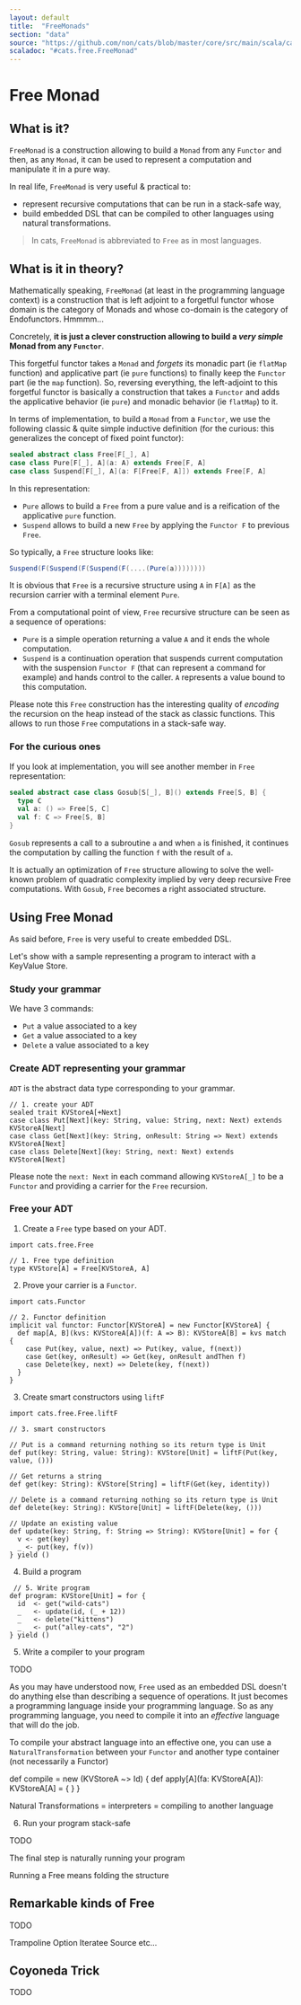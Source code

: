 ```yaml
---
layout: default
title:  "FreeMonads"
section: "data"
source: "https://github.com/non/cats/blob/master/core/src/main/scala/cats/free/FreeMonad.scala"
scaladoc: "#cats.free.FreeMonad"
---
```

# Free Monad

## What is it?

`FreeMonad` is a construction allowing to build a `Monad` from any `Functor` and then, as any `Monad`, it can be 
used to represent a computation and manipulate it in a pure way.

In real life, `FreeMonad` is very useful & practical to:

- represent recursive computations that can be run in a stack-safe way,
- build embedded DSL that can be compiled to other languages using natural transformations.

> In cats, `FreeMonad` is abbreviated to `Free` as in most languages.


## What is it in theory?

Mathematically speaking, `FreeMonad` (at least in the programming language context) is a construction that is left adjoint to a forgetful functor whose domain is the category of Monads and whose co-domain is the category of Endofunctors. Hmmmm...

Concretely, **it is just a clever construction allowing to build a _very simple_ Monad from any `Functor`**.

This forgetful functor takes a `Monad` and _forgets_ its monadic part (ie `flatMap` function) and applicative part (ie `pure` functions) to finally keep the `Functor` part (ie the `map` function). So, reversing everything, the left-adjoint to this forgetful functor is basically a construction that takes a `Functor` and adds the applicative behavior (ie `pure`) and monadic behavior (ie `flatMap`) to it.

In terms of implementation, to build a `Monad` from a `Functor`, we use the following classic & quite simple inductive definition (for the curious: this generalizes the concept of fixed point functor):

```scala
sealed abstract class Free[F[_], A]
case class Pure[F[_], A](a: A) extends Free[F, A]
case class Suspend[F[_], A](a: F[Free[F, A]]) extends Free[F, A]
```

In this representation:

- `Pure` allows to build a `Free` from a pure value and is a reification of the applicative `pure` function.
- `Suspend` allows to build a new `Free` by applying the `Functor F` to previous `Free`.

So typically, a `Free` structure looks like:

```scala
Suspend(F(Suspend(F(Suspend(F(....(Pure(a))))))))
```

It is obvious that `Free` is a recursive structure using `A` in `F[A]` as the recursion carrier with a terminal element `Pure`.

From a computational point of view, `Free` recursive structure can be seen as a sequence of operations:
- `Pure` is a simple operation returning a value `A` and it ends the whole computation.
- `Suspend` is a continuation operation that suspends current computation with the suspension `Functor F` (that can represent a command for example) and hands control to the caller. `A` represents a value bound to this computation.


Please note this `Free` construction has the interesting quality of _encoding_ the recursion on the heap instead of the stack as classic functions. This allows to run those `Free` computations in a stack-safe way.


### For the curious ones

If you look at implementation, you will see another member in `Free` representation:

```scala
sealed abstract case class Gosub[S[_], B]() extends Free[S, B] {
  type C
  val a: () => Free[S, C]
  val f: C => Free[S, B]
}
```

`Gosub` represents a call to a subroutine `a` and when `a` is finished, it continues the computation by calling the function `f` with the result of `a`.

It is actually an optimization of `Free` structure allowing to solve the well-known problem of quadratic complexity implied by very deep recursive Free computations. With `Gosub`, `Free` becomes a right associated structure.


## Using Free Monad

As said before, `Free` is very useful to create embedded DSL.

Let's show with a sample representing a program to interact with a KeyValue Store.

### Study your grammar

We have 3 commands:

- `Put` a value associated to a key
- `Get` a value associated to a key
- `Delete` a value associated to a key


### Create ADT representing your grammar

`ADT` is the abstract data type corresponding to your grammar.

```tut
// 1. create your ADT
sealed trait KVStoreA[+Next]
case class Put[Next](key: String, value: String, next: Next) extends KVStoreA[Next]
case class Get[Next](key: String, onResult: String => Next) extends KVStoreA[Next]
case class Delete[Next](key: String, next: Next) extends KVStoreA[Next]
```

Please note the `next: Next` in each command allowing `KVStoreA[_]` to be a `Functor` and providing a carrier for the `Free` recursion.


### Free your ADT

1. Create a `Free` type based on your ADT.

```tut
import cats.free.Free

// 1. Free type definition
type KVStore[A] = Free[KVStoreA, A]
```

2. Prove your carrier is a `Functor`.

```tut
import cats.Functor

// 2. Functor definition
implicit val functor: Functor[KVStoreA] = new Functor[KVStoreA] {
  def map[A, B](kvs: KVStoreA[A])(f: A => B): KVStoreA[B] = kvs match {
    case Put(key, value, next) => Put(key, value, f(next))
    case Get(key, onResult) => Get(key, onResult andThen f)
    case Delete(key, next) => Delete(key, f(next))
  }
}
```


3. Create smart constructors using `liftF`

```tut
import cats.free.Free.liftF

// 3. smart constructors

// Put is a command returning nothing so its return type is Unit
def put(key: String, value: String): KVStore[Unit] = liftF(Put(key, value, ()))

// Get returns a string
def get(key: String): KVStore[String] = liftF(Get(key, identity))

// Delete is a command returning nothing so its return type is Unit
def delete(key: String): KVStore[Unit] = liftF(Delete(key, ()))

// Update an existing value
def update(key: String, f: String => String): KVStore[Unit] = for {
  v <- get(key)
  _ <- put(key, f(v))
} yield ()
```

4. Build a program

```tut
 // 5. Write program
def program: KVStore[Unit] = for {
  id  <- get("wild-cats")
  _   <- update(id, (_ + 12))
  _   <- delete("kittens")
  _   <- put("alley-cats", "2")
} yield ()
```

5. Write a compiler to your program

TODO

As you may have understood now, `Free` used as an embedded DSL doesn't do anything else than describing a sequence of operations. It just becomes a programming language inside your programming language. So as any programming language, you need to compile it into an _effective_ language that will do the job.

To compile your abstract language into an effective one, you can use a `NaturalTransformation` between your `Functor` and another type container (not necessarily a Functor)


def compile = new (KVStoreA ~> Id) {
  def apply[A](fa: KVStoreA[A]): KVStoreA[A] = {
  }
}

Natural Transformations = interpreters = compiling to another language


6. Run your program stack-safe

TODO

The final step is naturally running your program

Running a Free means folding the structure


## Remarkable kinds of Free

TODO

Trampoline
Option
Iteratee
Source
etc...


## Coyoneda Trick

TODO
